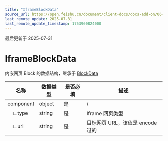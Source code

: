 ```yaml
---
title: "IframeBlockData"
source_url: https://open.feishu.cn/document/client-docs/docs-add-on/06-data-structure/BlockData/IframeBlockData
last_remote_update: 2025-07-31
last_remote_update_timestamp: 1753960824000
---
```

最后更新于 2025-07-31

# IframeBlockData
内嵌网页 Block 的数据结构，继承于 [BlockData](https://open.feishu.cn/document/uAjLw4CM/uYjL24iN/docs-add-on/05-api-doc/BlockData/blockdata)

| **名称**    | **数据类型** | **是否必填** | **描述**                 |
| --------- | -------- | -------- | ---------------------- |
| component | object   | 是        | /                      |
|  ∟type    | string   | 是        | Iframe 网页类型            |
|  ∟url     | string   | 是        | 目标网页 URL，该值是 encode 过的
